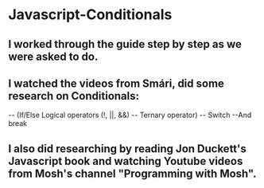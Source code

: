 # Javascript-Conditionals

## I worked through the guide step by step as we were asked to do. 
## I watched the videos from Smári, did some research on Conditionals:
-- (If/Else Logical operators (!, ||, &&) 
-- Ternary operator)
-- Switch
--And break

## I also did researching by reading Jon Duckett's Javascript book and watching Youtube videos from Mosh's channel "Programming with Mosh".

